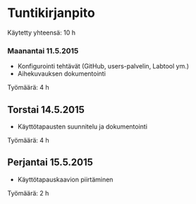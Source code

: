 # Tuntikirjanpito

Käytetty yhteensä: 10 h

### Maanantai 11.5.2015

* Konfigurointi tehtävät (GitHub, users-palvelin, Labtool ym.)
* Aihekuvauksen dokumentointi

Työmäärä: 4 h

## Torstai 14.5.2015

* Käyttötapausten suunnitelu ja dokumentointi

Työmäärä: 4 h

## Perjantai 15.5.2015

* Käyttötapauskaavion piirtäminen  

Työmäärä: 2 h
